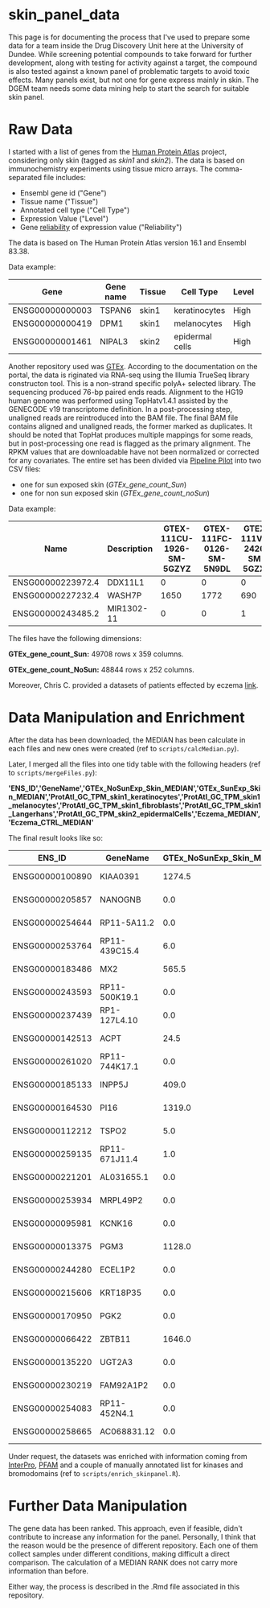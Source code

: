# skin_panel_data
This page is for documenting the process that I've used to prepare some data for a team inside the Drug Discovery Unit here at the University of Dundee.
While screening potential compounds to take forward for further development, along with testing for activity against a target, the compound is also tested against a known panel of problematic targets to avoid toxic effects. 
Many panels exist, but not one for gene express mainly in skin. The DGEM team needs some data mining help to start the search for suitable skin panel.

Raw Data
========
I started with a list of genes from the [Human Protein Atlas](http://www.proteinatlas.org) project, considering only skin (tagged as *skin1* and *skin2*).
The data is based on immunochemistry experiments using tissue micro arrays.
The comma-separated file includes:
* Ensembl gene id ("Gene")
* Tissue name ("Tissue")
* Annotated cell type ("Cell Type")
* Expression Value ("Level")
* Gene [reliability](http://www.proteinatlas.org/about/assays+annotation) of expression value ("Reliability")

The data is based on The Human Protein Atlas version 16.1 and Ensembl 83.38.

Data example:


|Gene             |Gene name  |Tissue   |Cell Type        |Level  |Reliability  |Value(TPM)|
|-----------------|-----------|---------|-----------------|-------|-------------|----------|
|ENSG00000000003  |TSPAN6     |skin1    |keratinocytes    |High   |Approved     |7.9       |
|ENSG00000000419  |DPM1       |skin1    |melanocytes      |High   |Approved     |40.6      |
|ENSG00000001461  |NIPAL3     |skin2    |epidermal cells  |High   |Approved     |15.3      |


Another repository used was [GTEx](https://gtexportal.org/home/). According to the documentation on the portal, the data is riginated via RNA-seq using the Illumia TrueSeq library constructon tool. 
This is a non-strand specific polyA+ selected library. The sequencing produced 76-bp paired ends reads.
Alignment to the HG19 human genome was performed using TopHatv1.4.1 assisted by the GENECODE v19 transcriptome definition. In a post-processing step, unaligned reads are reintroduced into the BAM file.
The final BAM file contains aligned and unaligned reads, the former marked as duplicates. It should be noted that TopHat produces multiple mappings for some reads, but in post-processing one read is flagged 
as the primary alignment.
The RPKM values that are downloadable have not been normalized or corrected for any covariates.
The entire set has been divided via [Pipeline Pilot](http://accelrys.com/products/collaborative-science/biovia-pipeline-pilot/) into two CSV files:
* one for sun exposed skin (*GTEx_gene_count_Sun*)
* one for non sun exposed skin (*GTEx_gene_count_noSun*)

Data example: 


|Name             |Description  |GTEX-111CU-1926-SM-5GZYZ  |GTEX-111FC-0126-SM-5N9DL |GTEX-111VG-2426-SM-5GZXD |...|
|-----------------|-------------|--------------------------|-------------------------|-------------------------|---|
|ENSG00000223972.4|DDX11L1      |0                         |0                        |0                        |...|  
|ENSG00000227232.4|WASH7P       |1650                      |1772                     |690                      |...|
|ENSG00000243485.2|MIR1302-11   |0                         |0                        |1                        |...|


The files have the following dimensions:

**GTEx_gene_count_Sun:** 49708 rows x 359 columns.

**GTEx_gene_count_NoSun:** 48844 rows x 252 columns.

Moreover, Chris C. provided a datasets of patients effected by eczema [link](http://europepmc.org/abstract/MED/24880632). 

Data Manipulation and Enrichment
================================

After the data has been downloaded, the MEDIAN has been calculate in each files and new ones were created (ref to `scripts/calcMedian.py`). 

Later, I merged all the files into one tidy table with the following headers (ref to `scripts/mergeFiles.py`):

**'ENS_ID','GeneName','GTEx_NoSunExp_Skin_MEDIAN','GTEx_SunExp_Skin_MEDIAN','ProtAtl_GC_TPM_skin1_keratinocytes','ProtAtl_GC_TPM_skin1_melanocytes','ProtAtl_GC_TPM_skin1_fibroblasts','ProtAtl_GC_TPM_skin1_Langerhans','ProtAtl_GC_TPM_skin2_epidermalCells','Eczema_MEDIAN','Eczema_CTRL_MEDIAN'**


The final result looks like so:


|ENS_ID    |GeneName    |GTEx_NoSunExp_Skin_MEDIAN    |GTEx_SunExp_Skin_MEDIAN    |ProtAtl_GC_TPM    |Eczema_MEDIAN    |Eczema_CTRL_MEDIAN    |Tissue    |Cell_Type|
|----------|------------|-----------------------------|---------------------------|------------------|-----------------|----------------------|----------|---------|
|ENSG00000100890    |KIAA0391    |1274.5    |1266    |18.    |102.5    |179    |skin 2    |epidermal cells|
|ENSG00000205857    |NANOGNB    |0.0    |0    |0    |0    |0    |skin sun exposed    |NA|
|ENSG00000254644    |RP11-5A11.2    |0.0    |0    |0    |0    |0    |skin sun exposed    |NA|
|ENSG00000253764    |RP11-439C15.4    |6.0    |6    |0    |0    |0    |skin sun exposed    |NA|
|ENSG00000183486    |MX2    |565.5    |766    |0    |1169.0    |3141    |skin sun exposed    |NA|
|ENSG00000243593    |RP11-500K19.1    |0.0    |0    |0    |0    |0    |skin sun exposed    |NA|
|ENSG00000237439    |RP1-127L4.10    |0.0    |0    |0    |0    |0    |skin sun exposed    |NA|
|ENSG00000142513    |ACPT    |24.5    |19    |0    |0.0    |0    |skin sun exposed    |NA|
|ENSG00000261020    |RP11-744K17.1    |0.0    |0    |0    |0    |0    |skin sun exposed    |NA|
|ENSG00000185133    |INPP5J    |409.0    |469    |0    |7.0    |20    |skin sun exposed    |NA|
|ENSG00000164530    |PI16    |1319.0    |2484    |0    |1912.0    |3142    |skin sun exposed    |NA|
|ENSG00000112212    |TSPO2    |5.0    |6    |0    |0    |0    |skin sun exposed    |NA|
|ENSG00000259135    |RP11-671J11.4    |1.0    |1    |0    |0    |0    |skin sun exposed    |NA|
|ENSG00000221201    |AL031655.1    |0.0    |0    |0    |0    |0    |skin sun exposed    |NA|
|ENSG00000253934    |MRPL49P2    |0.0    |0    |0    |0    |0    |skin sun exposed    |NA|
|ENSG00000095981    |KCNK16    |0.0    |0    |0    |0    |0    |skin sun exposed    |NA|
|ENSG00000013375    |PGM3    |1128.0    |1140    |0    |39.0    |93    |skin sun exposed    |NA|
|ENSG00000244280    |ECEL1P2    |0.0    |0    |0    |0    |0    |skin sun exposed    |NA|
|ENSG00000215606    |KRT18P35    |0.0    |0    |0    |0    |0    |skin sun exposed    |NA|
|ENSG00000170950    |PGK2    |0.0    |0    |0    |0    |0    |skin sun exposed    |NA|
|ENSG00000066422    |ZBTB11    |1646.0    |1507    |0    |127.5    |217    |skin sun exposed    |NA|
|ENSG00000135220    |UGT2A3    |0.0    |0    |0    |0    |0    |skin sun exposed    |NA|
|ENSG00000230219    |FAM92A1P2    |0.0    |0    |0    |0    |0    |skin sun exposed    |NA|
|ENSG00000254083    |RP11-452N4.1    |0.0    |0    |0    |0.0    |0    |skin sun exposed    |NA|
|ENSG00000258665    |AC068831.12    |0.0    |0    |0    |0    |0    |skin sun exposed    |NA|

Under request, the datasets was enriched with information coming from [InterPro](https://www.ebi.ac.uk/interpro/), [PFAM](http://pfam.xfam.org) and a couple of manually annotated list for kinases and bromodomains (ref to `scripts/enrich_skinpanel.R`).

Further Data Manipulation
=========================

The gene data has been ranked. This approach, even if feasible, didn't contribute to increase any information for the panel.
Personally, I think that the reason would be the presence of different repository. Each one of them collect samples under different conditions, making difficult a direct comparison. The calculation of a MEDIAN RANK does not carry more information than before.

Either way, the process is described in the .Rmd file associated in this repository.

